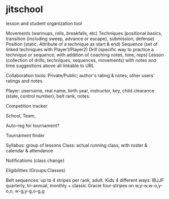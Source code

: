 # jitschool
lesson and student organization tool

Movements (warmups, rolls, breakfalls, etc)
Techniques (positional basics, transition {including sweep, advance or escape}, submission, defense)
Position (static. Attribute of a technique as start & end)
Sequence (set of linked techniques with Player1/Player2)
Drill (specific way to practice a technique or sequence, with addition of coaching notes, time, reps)
Lesson (collection of drills, techniques, sequences, movements) with notes and time suggestions
above all linkable to URL

Collaboration tools: Private/Public; author's rating & notes; other users' ratings and notes.

Player: username, real name, birth year, instructor, key, child clearance (state, control number), belt rank, notes.

Competition tracker

School, Team, 

Auto-reg for tournament?

Tournament finder

Syllabus: group of lessons
Class: actual running class, with roster & calendar & attendance

Notifications (class change)

Eligibilities (Groups:Classes)

Belt sequences: up to 4 stripes per rank, adult. Kids 4 different ways: IBJJF quarterly, tri-annual, monthly + classic Gracie four-stripes on w,y-w,w-o,y-o,o, w-g,y-g,o-g,g

